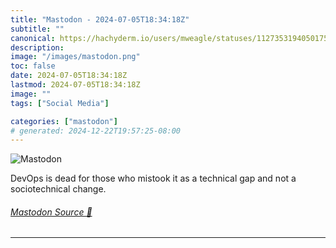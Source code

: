 ```yaml
---
title: "Mastodon - 2024-07-05T18:34:18Z"
subtitle: ""
canonical: https://hachyderm.io/users/mweagle/statuses/112735319405017523
description:
image: "/images/mastodon.png"
toc: false
date: 2024-07-05T18:34:18Z
lastmod: 2024-07-05T18:34:18Z
image: ""
tags: ["Social Media"]

categories: ["mastodon"]
# generated: 2024-12-22T19:57:25-08:00
---
```

![Mastodon](/images/mastodon.png)

<p>DevOps is dead for those who mistook it as a technical gap and not a sociotechnical change.</p>


###### [Mastodon Source 🐘](https://hachyderm.io/@mweagle/112735319405017523)

___
